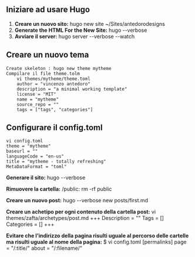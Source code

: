 ## Iniziare ad usare Hugo
1. **Creare un nuovo sito:** hugo new site ~/Sites/antedorodesigns
2. **Generate the HTML For the New Site:** hugo --verbose
3. **Avviare il server:**  hugo server --verbose --watch

## Creare un nuovo tema
    Create skeleton : hugo new theme mytheme
    Compilare il file theme.tolm
        vi themes/mytheme/theme.toml
        author = "vincenzo antedoro"
        description = "a minimal working template"
        license = "MIT"
        name = "mytheme"
        source_repo = ""
        tags = ["tags", "categories"]

## Configurare il config.toml
    vi config.toml
    theme = "mytheme"
    baseurl = ""
    languageCode = "en-us"
    title = "mytheme - totally refreshing"
    MetaDataFormat = "toml"

**Generare il sito:** hugo --verbose

**Rimuovere la cartella:** /public: rm -rf public

**Creare un nuovo post:** hugo --verbose new posts/first.md

**Creare un achetipo per ogni contenuto della cartella post:**
    vi themes/zafta/archetypes/post.md
    +++
    Description = ""
    Tags = []
    Categories = []
    +++

**Evitare che l'indirizzo della pagina risulti uguale al percorso delle cartelle ma risulti uguale al nome della pagina:**
$ vi config.toml
[permalinks]
	page = "/:title/"
	about = "/:filename/"
